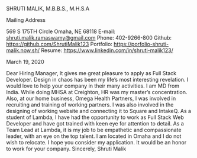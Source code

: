 SHRUTI MALIK, M.B.B.S., M.H.S.A

Mailing Address

569 S 175TH Circle
Omaha, NE 68118
E-mail: shruti.malik.ramaswamy@gmail.com
Phone: 402-9266-800
Github: https://github.com/ShrutiMalik123
Portfolio: https://porfolio-shruti-malik.now.sh/
Resume: https://www.linkedin.com/in/shruti-malik123/

March 19, 2020

Dear Hiring Manager,
It gives me great pleasure to apply as Full Stack Developer. Design in chaos has been my life’s most interesting revelation. I would love to help your company in their many activities.
I am MD from India. While doing MHSA at Creighton, HR was my master’s concentration. Also, at our home business, Omega Health Partners, I was involved in recruiting and training of working partners. I was also involved in the designing of working website and connecting it to Square and IntakeQ.
As a student of Lambda, I have had the opportunity to work as Full Stack Web Developer and have got trained with keen eye for attention to detail. As a Team Lead at Lambda, it is my job to be empathetic and compassionate leader, with an eye on the top talent.
I am located in Omaha and I do not wish to relocate.
I hope you consider my application.
It would be an honor to work for your company.
Sincerely,
Shruti Malik
